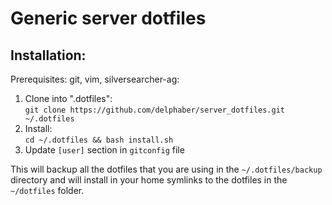 Generic server dotfiles
===============================

## Installation:

Prerequisites: git, vim, silversearcher-ag:

1. Clone into ".dotfiles":  
   `git clone https://github.com/delphaber/server_dotfiles.git ~/.dotfiles`
3. Install:  
   `cd ~/.dotfiles && bash install.sh`
4. Update `[user]` section in `gitconfig` file

This will backup all the dotfiles that you are using in the `~/.dotfiles/backup`
directory and will install in your home symlinks to the dotfiles in the
`~/dotfiles` folder.
